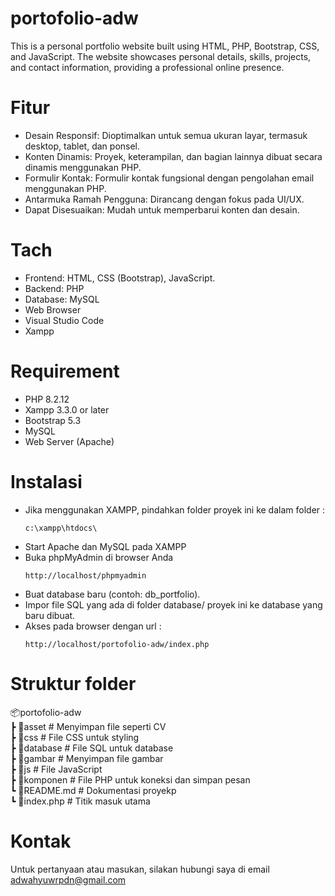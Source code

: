 # portofolio-adw
This is a personal portfolio website built using HTML, PHP, Bootstrap, CSS, and JavaScript. The website showcases personal details, skills, projects, and contact information, providing a professional online presence.
# Fitur
- Desain Responsif: Dioptimalkan untuk semua ukuran layar, termasuk desktop, tablet, dan ponsel.
- Konten Dinamis: Proyek, keterampilan, dan bagian lainnya dibuat secara dinamis menggunakan PHP.
- Formulir Kontak: Formulir kontak fungsional dengan pengolahan email menggunakan PHP.
- Antarmuka Ramah Pengguna: Dirancang dengan fokus pada UI/UX.
- Dapat Disesuaikan: Mudah untuk memperbarui konten dan desain.
# Tach
- Frontend: HTML, CSS (Bootstrap), JavaScript.
- Backend: PHP
- Database: MySQL
- Web Browser
- Visual Studio Code
- Xampp
# Requirement
- PHP 8.2.12
- Xampp 3.3.0 or later
- Bootstrap 5.3
- MySQL
- Web Server (Apache)
# Instalasi
- Jika menggunakan XAMPP, pindahkan folder proyek ini ke dalam folder :
  ```
  c:\xampp\htdocs\
  ```
- Start Apache dan MySQL pada XAMPP
- Buka phpMyAdmin di browser Anda
  ```
  http://localhost/phpmyadmin
  ```
- Buat database baru (contoh: db_portfolio).
- Impor file SQL yang ada di folder database/ proyek ini ke database yang baru dibuat.
- Akses pada browser dengan url :
  ```
  http://localhost/portofolio-adw/index.php
  ```
# Struktur folder
<p class="has-line-data" data-line-start="0" data-line-end="76">📦portofolio-adw<br>
┣ 📂asset # Menyimpan file seperti CV<br> 
┣ 📂css # File CSS untuk styling<br>
┣ 📂database # File SQL untuk database<br>
┣ 📂gambar  # Menyimpan file gambar<br>
┣ 📂js  # File JavaScript<br>
┣ 📂komponen # File PHP untuk koneksi dan simpan pesan<br>
┗ 📜README.md   # Dokumentasi proyekp<br>
┗ 📜index.php   # Titik masuk utama</p>


# Kontak
Untuk pertanyaan atau masukan, silakan hubungi saya di email adwahyuwrpdn@gmail.com
